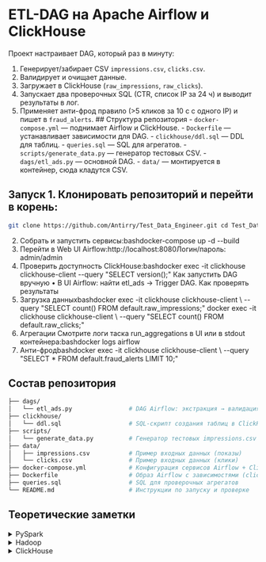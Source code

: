 # ETL-DAG на Apache Airflow и ClickHouse

Проект настраивает DAG, который раз в минуту: 
1. Генерирует/забирает CSV `impressions.csv`, `clicks.csv`.
2. Валидирует и очищает данные.
3. Загружает в ClickHouse (`raw_impressions`, `raw_clicks`).
4. Запускает два проверочных SQL (CTR, список IP за 24 ч) и выводит результаты в лог.
5. Применяет анти-фрод правило (>5 кликов за 10 с с одного IP) и пишет в `fraud_alerts`. ## Структура репозитория - `docker-compose.yml` — поднимает Airflow и ClickHouse. - `Dockerfile` — устанавливает зависимости для DAG. - `clickhouse/ddl.sql` — DDL для таблиц. - `queries.sql` — SQL для агрегатов. - `scripts/generate_data.py` — генератор тестовых CSV. - `dags/etl_ads.py` — основной DAG. - `data/` — монтируется в контейнер, сюда кладутся CSV. 

## Запуск 1. Клонировать репозиторий и перейти в корень:
```bash
git clone https://github.com/Antirry/Test_Data_Engineer.git cd Test_Data_Engineer
```
2. Собрать и запустить сервисы:bashdocker-compose up -d --build
3. Перейти в Web UI Airflow:http://localhost:8080Логин/пароль: admin/admin
4. Проверить доступность ClickHouse:bashdocker exec -it clickhouse clickhouse-client --query "SELECT version();"
Как запустить DAG вручную
• В UI Airflow: найти etl_ads → Trigger DAG.
Как проверять результаты
1. Загрузка данныхbashdocker exec -it clickhouse clickhouse-client \ --query "SELECT count() FROM default.raw_impressions;" docker exec -it clickhouse clickhouse-client \ --query "SELECT count() FROM default.raw_clicks;"
2. Агрегации Смотрите логи таска run_aggregations в UI или в stdout контейнера:bashdocker logs airflow
3. Анти-фродbashdocker exec -it clickhouse clickhouse-client \ --query "SELECT * FROM default.fraud_alerts LIMIT 10;"

## Состав репозитория
```bash
├── dags/
│   └── etl_ads.py                # DAG Airflow: экстракция → валидация → загрузка → агрегаты → анти-фрод
├── clickhouse/
│   └── ddl.sql                   # SQL-скрипт создания таблиц в ClickHouse
├── scripts/
│   └── generate_data.py          # Генератор тестовых impressions.csv и clicks.csv
├── data/
│   ├── impressions.csv           # Пример входных данных (показы)
│   └── clicks.csv                # Пример входных данных (клики)
├── docker-compose.yml            # Конфигурация сервисов Airflow + ClickHouse
├── Dockerfile                    # Образ Airflow с зависимостями (clickhouse-driver, pandas)
├── queries.sql                   # SQL для проверочных агрегатов
└── README.md                     # Инструкции по запуску и проверке
```

## Теоретические заметки

<details>
<summary>PySpark</summary>
- Narrow vs Wide deps — широкие зависимости вызывают shuffle
- Shuffle — перераспределение данных; избегаем фильтрами, map-side reduce, broadcast join
- Partitioning/coalesce/repartition — управление числом партиций для оптимизации
- Broadcast join — для маленьких таблиц (<10MB), риск OOM
- UDF vs Pandas UDF — pandas UDF быстрее, т.к. vectorized через Arrow
- Caching — хранение в памяти при многократных обращениях
- Skew — salting, adaptive execution, skew join hints
- Watermark — в стриминге ограничивает "старые" данные
</details>

<details>
<summary>Hadoop</summary>
- NameNode — метаданные, DataNode — хранение блоков, Secondary NN — merge fsimage/edits
- Replication factor — надёжность vs расход диска
- Small files — объединение в контейнерные форматы или HDFS Archive
- Parquet/ORC — колонночные, Avro — строчный
- MapReduce vs Spark — Spark в памяти, DAG; MapReduce — этапы Map→Shuffle→Reduce
</details>

<details>
<summary>ClickHouse</summary>
- PRIMARY KEY vs ORDER BY — ключ поиска vs порядок хранения
- ENGINE: MergeTree, PARTITION BY toYYYYMMDD(ts), ORDER BY (campaign_id, ts)
- Replacing/Summing/Aggregating MergeTree — разные задачи (дедупликация, агрегация)
- JOIN types — ANY, ALL, SEMI, ASOF
- Materialized view — автоматическая агрегация
- TTL — удаление/перемещение старых данных
- req_id — для дедупликации событий
</details>
